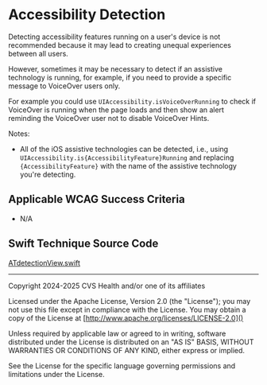 # Accessibility Detection
Detecting accessibility features running on a user's device is not recommended because it may lead to creating unequal experiences between all users. 

However, sometimes it may be necessary to detect if an assistive technology is running, for example, if you need to provide a specific message to VoiceOver users only.
                
For example you could use `UIAccessibility.isVoiceOverRunning` to check if VoiceOver is running when the page loads and then show an alert reminding the VoiceOver user not to disable VoiceOver Hints. 

Notes:
- All of the iOS assistive technologies can be detected, i.e., using `UIAccessibility.is{AccessibilityFeature}Running` and replacing `{AccessibilityFeature}` with the name of the assistive technology you're detecting.

## Applicable WCAG Success Criteria
- N/A

## Swift Technique Source Code
[ATdetectionView.swift](../iOSswiftUIa11yTechniques/AccessibilityDetectionView.swift)

----

Copyright 2024-2025 CVS Health and/or one of its affiliates

Licensed under the Apache License, Version 2.0 (the "License");
you may not use this file except in compliance with the License.
You may obtain a copy of the License at
[http://www.apache.org/licenses/LICENSE-2.0]()

Unless required by applicable law or agreed to in writing, software
distributed under the License is distributed on an "AS IS" BASIS,
WITHOUT WARRANTIES OR CONDITIONS OF ANY KIND, either express or implied.

See the License for the specific language governing permissions and
limitations under the License.

